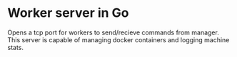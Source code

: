 # Worker server in Go

Opens a tcp port for workers to send/recieve commands from manager. This server is capable of managing docker containers and logging machine stats.